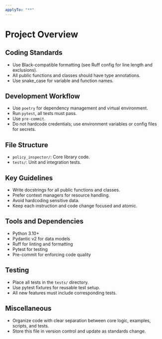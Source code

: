 ```yaml
---
applyTo: "**"
---
```


# Project Overview

## Coding Standards

- Use Black-compatible formatting (see Ruff config for line length and exclusions).
- All public functions and classes should have type annotations.
- Use snake_case for variable and function names.

## Development Workflow

- Use `poetry` for dependency management and virtual environment.
- Run `pytest`, all tests must pass.
- Use `pre-commit`.
- Do not hardcode credentials; use environment variables or config files for secrets.

## File Structure

- `policy_inspector/`: Core library code.
- `tests/`: Unit and integration tests.

## Key Guidelines

- Write docstrings for all public functions and classes.
- Prefer context managers for resource handling.
- Avoid hardcoding sensitive data.
- Keep each instruction and code change focused and atomic.

## Tools and Dependencies

- Python 3.10+
- Pydantic v2 for data models
- Ruff for linting and formatting
- Pytest for testing
- Pre-commit for enforcing code quality

## Testing

- Place all tests in the `tests/` directory.
- Use pytest fixtures for reusable test setup.
- All new features must include corresponding tests.

## Miscellaneous

- Organize code with clear separation between core logic, examples, scripts, and tests.
- Store this file in version control and update as standards change.
